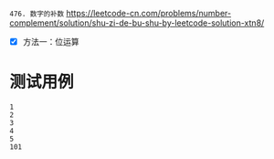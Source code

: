 
`476. 数字的补数` https://leetcode-cn.com/problems/number-complement/solution/shu-zi-de-bu-shu-by-leetcode-solution-xtn8/
- [x] 方法一：位运算

# 测试用例

```
1
2
3
4
5
101
```
